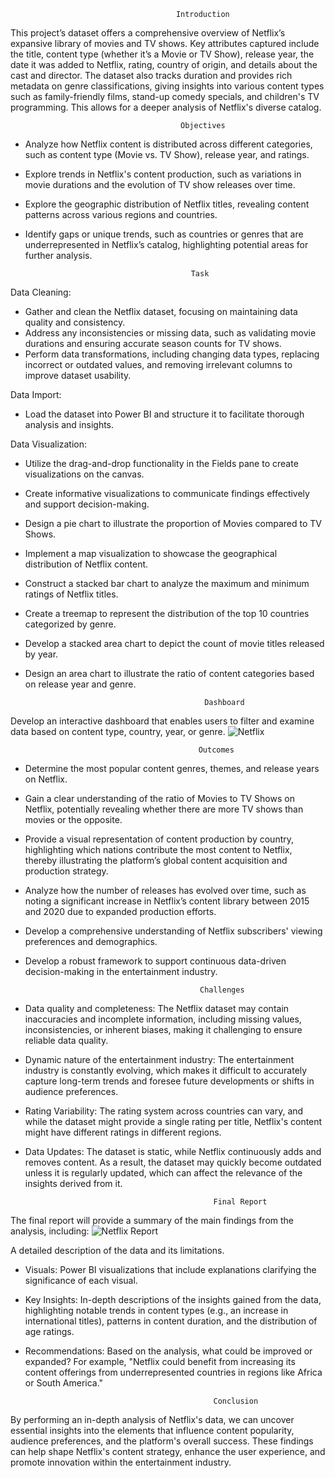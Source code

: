                                          Introduction
This project’s dataset offers a comprehensive overview of Netflix’s expansive library of movies and TV shows. Key attributes captured include the title, content type (whether it’s a Movie or TV Show), release year, the date it was added to Netflix, rating, country of origin, and details about the cast and director. The dataset also tracks duration and provides rich metadata on genre classifications, giving insights into various content types such as family-friendly films, stand-up comedy specials, and children's TV programming. This allows for a deeper analysis of Netflix's diverse catalog.

                                          Objectives
* Analyze how Netflix content is distributed across different categories, such as content type (Movie vs. TV Show), release year, and ratings.
* Explore trends in Netflix's content production, such as variations in movie durations and the evolution of TV show releases over time.
* Explore the geographic distribution of Netflix titles, revealing content patterns across various regions and countries.
* Identify gaps or unique trends, such as countries or genres that are underrepresented in Netflix’s catalog, highlighting potential areas for further analysis.

                                           Task
Data Cleaning:
* Gather and clean the Netflix dataset, focusing on maintaining data quality and consistency.
* Address any inconsistencies or missing data, such as validating movie durations and ensuring accurate season counts for TV shows.
* Perform data transformations, including changing data types, replacing incorrect or outdated values, and removing irrelevant columns to improve dataset usability.

Data Import: 
* Load the dataset into Power BI and structure it to facilitate thorough analysis and insights.

Data Visualization:
* Utilize the drag-and-drop functionality in the Fields pane to create visualizations on the canvas.
* Create informative visualizations to communicate findings effectively and support decision-making.
* Design a pie chart to illustrate the proportion of Movies compared to TV Shows.
* Implement a map visualization to showcase the geographical distribution of Netflix content.
* Construct a stacked bar chart to analyze the maximum and minimum ratings of Netflix titles.
* Create a treemap to represent the distribution of the top 10 countries categorized by genre.
* Develop a stacked area chart to depict the count of movie titles released by year.
* Design an area chart to illustrate the ratio of content categories based on release year and genre.

                                              Dashboard
Develop an interactive dashboard that enables users to filter and examine data based on content type, country, year, or genre.
![Netflix](https://github.com/user-attachments/assets/d2091ace-abad-47ec-a16b-3b4e96e4b455)

                                              Outcomes
* Determine the most popular content genres, themes, and release years on Netflix.
* Gain a clear understanding of the ratio of Movies to TV Shows on Netflix, potentially revealing whether there are more TV shows than movies or the opposite.
* Provide a visual representation of content production by country, highlighting which nations contribute the most content to Netflix, thereby illustrating the platform’s global content acquisition and production strategy.
* Analyze how the number of releases has evolved over time, such as noting a significant increase in Netflix’s content library between 2015 and 2020 due to expanded production efforts.
* Develop a comprehensive understanding of Netflix subscribers' viewing preferences and demographics.
* Develop a robust framework to support continuous data-driven decision-making in the entertainment industry.

                                             Challenges

* Data quality and completeness: 
The Netflix dataset may contain inaccuracies and incomplete information, including missing values, inconsistencies, or inherent biases, making it challenging to ensure reliable data quality.

* Dynamic nature of the entertainment industry:
The entertainment industry is constantly evolving, which makes it difficult to accurately capture long-term trends and foresee future developments or shifts in audience preferences.

* Rating Variability:
The rating system across countries can vary, and while the dataset might provide a single rating per title, Netflix's content might have different ratings in different regions.

* Data Updates:
The dataset is static, while Netflix continuously adds and removes content. As a result, the dataset may quickly become outdated unless it is regularly updated, which can affect the relevance of the insights derived from it.


                                                Final Report
The final report will provide a summary of the main findings from the analysis, including:
![Netflix Report](https://github.com/user-attachments/assets/f1527747-8a61-4b65-aeb2-f2d60ccb91c7)

A detailed description of the data and its limitations.
* Visuals:
Power BI visualizations that include explanations clarifying the significance of each visual.
* Key Insights:
In-depth descriptions of the insights gained from the data, highlighting notable trends in content types (e.g., an increase in international titles), patterns in content duration, and the distribution of age ratings.
* Recommendations:
Based on the analysis, what could be improved or expanded? For example, "Netflix could benefit from increasing its content offerings from underrepresented countries in regions like Africa or South America."


                                                Conclusion
By performing an in-depth analysis of Netflix's data, we can uncover essential insights into the elements that influence content popularity, audience preferences, and the platform's overall success. These findings can help shape Netflix's content strategy, enhance the user experience, and promote innovation within the entertainment industry.
